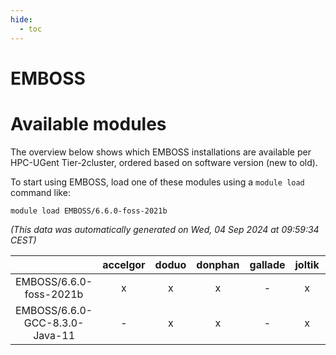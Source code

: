 ```yaml
---
hide:
  - toc
---
```


EMBOSS
======

# Available modules


The overview below shows which EMBOSS installations are available per HPC-UGent Tier-2cluster, ordered based on software version (new to old).

To start using EMBOSS, load one of these modules using a `module load` command like:

```shell
module load EMBOSS/6.6.0-foss-2021b
```

*(This data was automatically generated on Wed, 04 Sep 2024 at 09:59:34 CEST)*  

| |accelgor|doduo|donphan|gallade|joltik|shinx|skitty|
| :---: | :---: | :---: | :---: | :---: | :---: | :---: | :---: |
|EMBOSS/6.6.0-foss-2021b|x|x|x|-|x|-|x|
|EMBOSS/6.6.0-GCC-8.3.0-Java-11|-|x|x|-|x|-|x|
